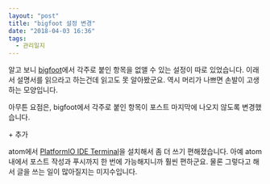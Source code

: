```yaml
---
layout: "post"
title: "bigfoot 설정 변경"
date: "2018-04-03 16:36"
tags:
  - 관리일지
---
```


알고 보니 [bigfoot](http://www.bigfootjs.com)에서 각주로 붙인 항목을 없앨 수 있는 설정이 따로 있었습니다. 이래서 설명서를 읽으라고 하는건데 읽고도 못 알아봤군요. 역시 머리가 나쁘면 손발이 고생하는 모양입니다.

아무튼 요점은, bigfoot에서 각주로 붙인 항목이 포스트 마지막에 나오지 않도록 변경했습니다.

\+ 추가

atom에서 [PlatformIO IDE Terminal](https://github.com/platformio/platformio-atom-ide-terminal)을 설치해서 좀 더 쓰기 편해졌습니다. 아예 atom 내에서 포스트 작성과 푸시까지 한 번에 가능해지니까 훨씬 편하군요. 물론 그렇다고 해서 글을 쓰는 일이 많아질지는 미지수입니다.
